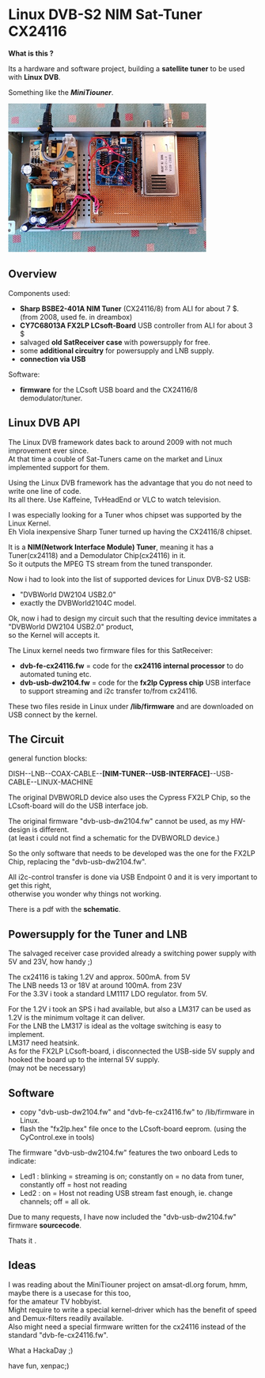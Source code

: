 # Linux DVB-S2 NIM Sat-Tuner  CX24116

**What is this ?** 
 
Its a hardware and software project, building a **satellite tuner** to be used with **Linux DVB**.  

Something like the ***MiniTiouner***.   
  
  
![modul](board-small.jpg)

## Overview

Components used: 
- **Sharp BSBE2-401A NIM Tuner** (CX24116/8) from ALI for about 7 $. (from 2008, used fe. in dreambox) 
- **CY7C68013A FX2LP LCsoft-Board** USB controller from ALI for about 3 $ 
- salvaged **old SatReceiver case** with powersupply for free. 
- some **additional circuitry** for powersupply and LNB supply. 
- **connection via USB**
 
Software: 
- **firmware** for the LCsoft USB board and the CX24116/8 demodulator/tuner. 

## Linux DVB API 
 
The Linux DVB framework dates back to around 2009 with not much improvement ever since.  
At that time a couble of Sat-Tuners came on the market and Linux implemented support for them.  
 
Using the Linux DVB framework has the advantage that you do not need to write one line of code.  
Its all there. Use Kaffeine, TvHeadEnd or VLC to watch television.  
 
I was especially looking for a Tuner whos chipset was supported by the Linux Kernel.  
Eh Viola inexpensive Sharp Tuner turned up having the CX24116/8 chipset.  
 
It is a **NIM(Network Interface Module) Tuner**, meaning it has a Tuner(cx24118) and a Demodulator Chip(cx24116) in it.   
So it outputs the MPEG TS stream from the tuned transponder.  
 
Now i had to look into the list of supported devices for Linux DVB-S2 USB:  
- "DVBWorld DW2104 USB2.0" 
- exactly the DVBWorld2104C model. 
 
Ok, now i had to design my circuit such that the resulting device immitates a "DVBWorld DW2104 USB2.0" product,  
so the Kernel will accepts it. 
 
The Linux kernel needs two firmware files for this SatReceiver:  
- **dvb-fe-cx24116.fw**   =  code for the **cx24116 internal processor** to do automated tuning etc. 
- **dvb-usb-dw2104.fw**   =  code for the **fx2lp Cypress chip** USB interface to support streaming and i2c transfer to/from cx24116. 
 
These two files reside in Linux under **/lib/firmware** and are downloaded on USB connect by the kernel.  
 
## The Circuit 
 
general function blocks:  
 
DISH--LNB--COAX-CABLE--**[NIM-TUNER--USB-INTERFACE]**--USB-CABLE--LINUX-MACHINE  
 
The original DVBWORLD device also uses the Cypress FX2LP Chip, so the LCsoft-board will do the USB interface job.  
 
The original firmware "dvb-usb-dw2104.fw" cannot be used, as my HW-design is different.  
(at least i could not find a schematic for the DVBWORLD device.)
 
So the only software that needs to be developed was the one for the FX2LP Chip, replacing the "dvb-usb-dw2104.fw".  
 
All i2c-control transfer is done via USB Endpoint 0 and it is very important to get this right,   
otherwise you wonder why things not working.  
 
There is a pdf with the **schematic**.  

## Powersupply for the Tuner and LNB
The salvaged receiver case provided already a switching power supply with 5V and 23V, how handy ;)  
 
The cx24116 is taking 1.2V and approx. 500mA. from 5V  
The LNB needs 13 or 18V at around 100mA. from 23V  
For the 3.3V i took a standard LM1117 LDO regulator. from 5V.  
 
For the 1.2V i took an SPS i had available, but also a LM317 can be used as 1.2V is the minimum voltage it can deliver.  
For the LNB the LM317 is ideal as the voltage switching is easy to implement.  
LM317 need heatsink.  
As for the FX2LP LCsoft-board, i disconnected the USB-side 5V supply and hooked the board up to the internal 5V supply.  
(may not be necessary)

## Software

- copy "dvb-usb-dw2104.fw" and "dvb-fe-cx24116.fw"  to /lib/firmware in Linux.
- flash the "fx2lp.hex" file once to the LCsoft-board eeprom.  (using the CyControl.exe in tools)

The firmware "dvb-usb-dw2104.fw" features the two onboard Leds to indicate:
- Led1 : blinking = streaming is on; 	constantly on = no data from tuner, constantly off = host not reading
- Led2 : on = Host not reading USB stream fast enough, ie. change channels;     off = all ok.

Due to many requests, I have now included the "dvb-usb-dw2104.fw" firmware **sourcecode**.

Thats it .  

## Ideas
I was reading about the MiniTiouner project on amsat-dl.org forum, hmm, maybe there is a usecase for this too,   
for the amateur TV hobbyist.  
Might require to write a special kernel-driver which has the benefit of speed and Demux-filters readily available.  
Also might need a special firmware written for the cx24116 instead of the standard "dvb-fe-cx24116.fw".  




 
 What a HackaDay ;)  
 
have fun, xenpac;)  


